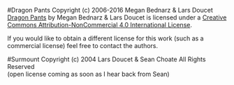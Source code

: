 #Dragon Pants
Copyright (c) 2006-2016 Megan Bednarz & Lars Doucet  
[Dragon Pants](https://github.com/larsiusprime/boardgames/tree/master/dragon_pants/) by Megan Bednarz & Lars Doucet is licensed under a [Creative Commons Attribution-NonCommercial 4.0 International License](http://creativecommons.org/licenses/by-nc/4.0/).

If you would like to obtain a different license for this work (such as a commercial license) feel free to contact the authors.

#Surmount
Copyright (c) 2004 Lars Doucet & Sean Choate
All Rights Reserved  
(open license coming as soon as I hear back from Sean)

